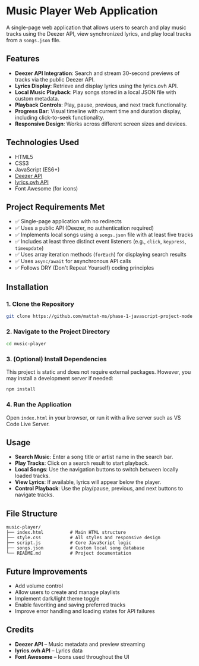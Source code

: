 # Music Player Web Application

A single-page web application that allows users to search and play music tracks using the Deezer API, view synchronized lyrics, and play local tracks from a `songs.json` file.

## Features

- **Deezer API Integration**: Search and stream 30-second previews of tracks via the public Deezer API.  
- **Lyrics Display**: Retrieve and display lyrics using the lyrics.ovh API.  
- **Local Music Playback**: Play songs stored in a local JSON file with custom metadata.  
- **Playback Controls**: Play, pause, previous, and next track functionality.  
- **Progress Bar**: Visual timeline with current time and duration display, including click-to-seek functionality.  
- **Responsive Design**: Works across different screen sizes and devices.  

## Technologies Used

- HTML5  
- CSS3  
- JavaScript (ES6+)  
- [Deezer API](https://developers.deezer.com/api)  
- [lyrics.ovh API](https://lyricsovh.docs.apiary.io)  
- Font Awesome (for icons)  

## Project Requirements Met

- ✅ Single-page application with no redirects  
- ✅ Uses a public API (Deezer, no authentication required)  
- ✅ Implements local songs using a `songs.json` file with at least five tracks  
- ✅ Includes at least three distinct event listeners (e.g., `click`, `keypress`, `timeupdate`)  
- ✅ Uses array iteration methods (`forEach`) for displaying search results  
- ✅ Uses `async/await` for asynchronous API calls  
- ✅ Follows DRY (Don't Repeat Yourself) coding principles  

## Installation

### 1. Clone the Repository

```bash
git clone https://github.com/mattah-ms/phase-1-javascript-project-mode
```

### 2. Navigate to the Project Directory

```bash
cd music-player
```

### 3. (Optional) Install Dependencies

This project is static and does not require external packages. However, you may install a development server if needed:

```bash
npm install
```

### 4. Run the Application

Open `index.html` in your browser, or run it with a live server such as VS Code Live Server.

## Usage

- **Search Music**: Enter a song title or artist name in the search bar.  
- **Play Tracks**: Click on a search result to start playback.  
- **Local Songs**: Use the navigation buttons to switch between locally loaded tracks.  
- **View Lyrics**: If available, lyrics will appear below the player.  
- **Control Playback**: Use the play/pause, previous, and next buttons to navigate tracks.  

## File Structure

```
music-player/
├── index.html          # Main HTML structure
├── style.css           # All styles and responsive design
├── script.js           # Core JavaScript logic
├── songs.json          # Custom local song database
└── README.md           # Project documentation
```

## Future Improvements

- Add volume control  
- Allow users to create and manage playlists  
- Implement dark/light theme toggle  
- Enable favoriting and saving preferred tracks  
- Improve error handling and loading states for API failures  

## Credits

- **Deezer API** – Music metadata and preview streaming  
- **lyrics.ovh API** – Lyrics data  
- **Font Awesome** – Icons used throughout the UI  
